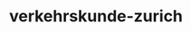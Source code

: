 ---
_schema: default
title: verkehrskunde-zurich
seo:
  description: "Spannende VKU bei Fahrschule Loyal: Entspannte Lernatmosphäre, sympathische Kursleiter, modernes Unterrichtskonzept. Melde dich jetzt online an!"
  title: VKU Zürich - Verkehrskundeunterricht | Fahrschule Loyal
  keywords:
    - vku zurich
    - verkehrskundeunterricht zurich
    - fahrschule loyal
    - fahrschule zurich
    - verkehrskunde zurich
  openGraph:
    title: VKU Zürich - Verkehrskundeunterricht | Fahrschule Loyal
    description: "Spannende VKU bei Fahrschule Loyal: Entspannte Lernatmosphäre, sympathische Kursleiter, modernes Unterrichtskonzept. Melde dich jetzt online an!"
    url: https://www.fahrschuleloyal.ch/verkehrskunde-zuerich
    type: website
    images:
      url: https://www.fahrschuleloyal.ch/loyal.logo.cdr.svg
  canonical: https://www.fahrschuleloyal.ch/verkehrskunde-zuerich
  metadatabase: https://www.fahrschuleloyal.ch/verkehrskunde-zuerich
seo_blocks:
  category: "VKU Zürich"
  data:
    image:
      image_path: "/close-up-view-driving-instructor-holding-checklist-while-background-female-student-steering-driving-car_shrink.webp"
      alt_text: "Verkehrskunde in Zürich"
    upperparagraph: "Willkommen bei der Verkehrskunde in Zürich, deinem nächsten Schritt auf dem Weg zur erfolgreichen Fahrausbildung! Unsere Kurse sind speziell darauf ausgelegt, dir alle wichtigen Grundlagen für den sicheren Strassenverkehr zu vermitteln. Mit professionellen Ausbilder:innen und einer angenehmen Lernatmosphäre wirst du optimal vorbereitet. Viele Fahrschüler:innen in Zürich schätzen unseren praxisnahen und gut organisierten Unterricht. Nutze diese Gelegenheit und starte deinen Verkehrskunde-Kurs bei der Fahrschule Loyal!"
    lowerparagraph: ""
  sections:
    - title: "Warum Verkehrskunde in Zürich?"
      text: "Unsere Verkehrskunde in Zürich bietet dir eine ideale Kombination aus Theorie und Praxis, die dich perfekt auf den Strassenverkehr vorbereitet. Der Kurs vermittelt dir die Fähigkeit, Risiken zu erkennen und sicher zu handeln. Unsere zentral gelegenen Kursräume machen die Teilnahme einfach und bequem. Die erfahrenen Ausbilder:innen der Fahrschule Loyal sorgen dafür, dass du dich in jeder Situation gut aufgehoben fühlst. Starte deinen Verkehrskunde-Kurs und erlebe den Unterschied!"
    - title: "Was dich in der Verkehrskunde in Zürich erwartet"
      text: "Unser Verkehrskunde-Kurs behandelt alle wichtigen Themen, die du für eine sichere Verkehrsteilnahme benötigst. Du lernst, gefährliche Situationen rechtzeitig zu erkennen und souverän zu meistern. Anschauliche Beispiele und interaktive Übungen machen den Kurs spannend und leicht verständlich. Unsere Ausbilder:innen sind darauf spezialisiert, dir das notwendige Wissen effektiv zu vermitteln. Mit unserem Kurs legst du eine solide Grundlage für deine Fahrausbildung."
    - title: "Jetzt für die Verkehrskunde in Zürich anmelden!"
      text: "Melde dich noch heute für unseren Verkehrskunde-Kurs in Zürich an und mache den nächsten Schritt in deiner Fahrausbildung. Die Anmeldung ist einfach über unser Online-Formular oder telefonisch möglich. Unsere flexiblen Kurszeiten passen sich perfekt deinem Alltag an. Erlebe eine stressfreie und professionelle Ausbildung mit der Fahrschule Loyal. Wir freuen uns darauf, dich in unserem Kurs willkommen zu heissen!"
contact_block:
  questionText: "Hast du Fragen oder benötigst du weitere Informationen?"
  welcomeText: "Wir freuen uns auf deine Kontaktaufnahme."
  phone: "+41 78 800 90 91"
  mail: "info@fahrschuleloyal.ch"
---